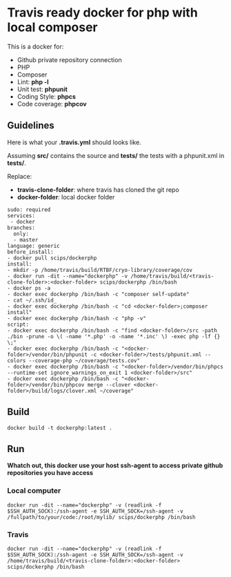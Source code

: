 # Travis ready docker for php with local composer

This is a docker for:

* Github private repository connection
* PHP
* Composer
* Lint: **php -l**
* Unit test: **phpunit**
* Coding Style: **phpcs**
* Code coverage: **phpcov**

## Guidelines

Here is what your **.travis.yml** should looks like.

Assuming **src/** contains the source and **tests/** the tests with a phpunit.xml in **tests/**.

Replace:

* **travis-clone-folder**: where travis has cloned the git repo
* **docker-folder**: local docker folder

```
sudo: required
services:
 - docker
branches:
  only:
  - master
language: generic
before_install:
- docker pull scips/dockerphp
install:
- mkdir -p /home/travis/build/RTBF/cryo-library/coverage/cov
- docker run -dit --name="dockerphp" -v /home/travis/build/<travis-clone-folder>:<docker-folder> scips/dockerphp /bin/bash
- docker ps -a
- docker exec dockerphp /bin/bash -c "composer self-update"
- cat ~/.ssh/id_
- docker exec dockerphp /bin/bash -c "cd <docker-folder>;composer install"
- docker exec dockerphp /bin/bash -c "php -v"
script:
- docker exec dockerphp /bin/bash -c "find <docker-folder>/src -path ./bin -prune -o \( -name '*.php' -o -name '*.inc' \) -exec php -lf {} \;"
- docker exec dockerphp /bin/bash -c "<docker-folder>/vendor/bin/phpunit -c <docker-folder>/tests/phpunit.xml --colors --coverage-php ~/coverage/tests.cov"
- docker exec dockerphp /bin/bash -c "<docker-folder>/vendor/bin/phpcs --runtime-set ignore_warnings_on_exit 1 <docker-folder>/src"
- docker exec dockerphp /bin/bash -c "<docker-folder>/vendor/bin/phpcov merge --clover <docker-folder>/build/logs/clover.xml ~/coverage"

```

## Build

```
docker build -t dockerphp:latest .
```

## Run

**Whatch out, this docker use your host ssh-agent to access private github repositories you have access**

### Local computer

```
docker run -dit --name="dockerphp" -v (readlink -f $SSH_AUTH_SOCK):/ssh-agent -e SSH_AUTH_SOCK=/ssh-agent -v /fullpath/to/your/code:/root/mylib/ scips/dockerphp /bin/bash
```

### Travis

```
docker run -dit --name="dockerphp" -v (readlink -f $SSH_AUTH_SOCK):/ssh-agent -e SSH_AUTH_SOCK=/ssh-agent -v /home/travis/build/<travis-clone-folder>:<docker-folder> scips/dockerphp /bin/bash
```
